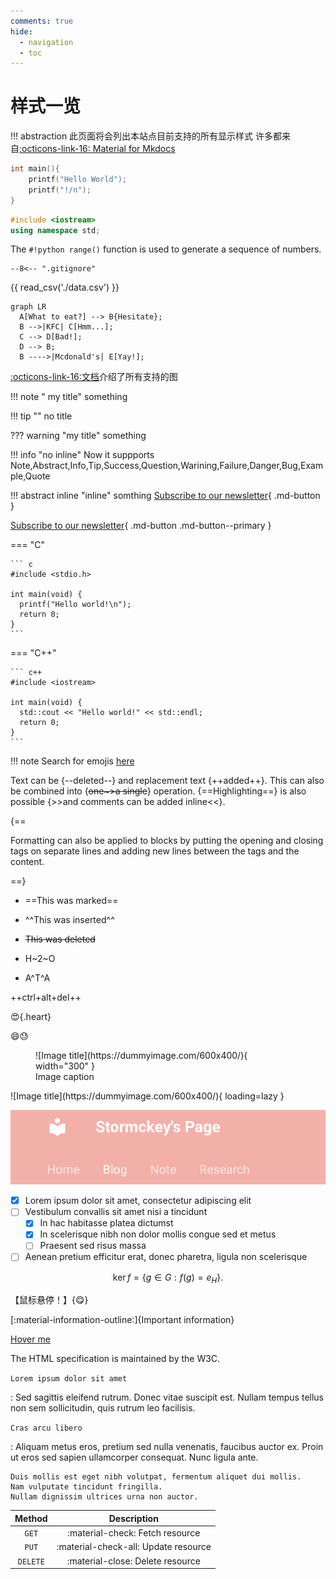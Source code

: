 ```yaml
---
comments: true
hide:
  - navigation
  - toc
---
```

# 样式一览
!!! abstraction
    此页面将会列出本站点目前支持的所有显示样式
    许多都来自[:octicons-link-16: Material for Mkdocs](https://squidfunk.github.io/mkdocs-material/)

```C hl_lines="2 2"
int main(){
    printf("Hello World");
    printf("!/n");
}
```

```C++
#include <iostream>
using namespace std;
```

The `#!python range()` function is used to generate a sequence of numbers.

``` title="inlcude a file: .gitignore"
--8<-- ".gitignore"
```

{{ read_csv('./data.csv') }}


``` mermaid
graph LR
  A[What to eat?] --> B{Hesitate};
  B -->|KFC| C[Hmm...];
  C --> D[Bad!];
  D --> B;
  B ---->|Mcdonald's| E[Yay!];
```

[:octicons-link-16:文档](https://mermaid.js.org/)介绍了所有支持的图

!!! note " my title"
    something

!!! tip ""
    no title

??? warning "my title"
    something

!!! info  "no inline"
    Now it suppports Note,Abstract,Info,Tip,Success,Question,Warining,Failure,Danger,Bug,Example,Quote

!!! abstract inline  "inline"
    somthing
[Subscribe to our newsletter](#){ .md-button }

[Subscribe to our newsletter](#){ .md-button .md-button--primary }

=== "C"

    ``` c
    #include <stdio.h>

    int main(void) {
      printf("Hello world!\n");
      return 0;
    }
    ```

=== "C++"

    ``` c++
    #include <iostream>

    int main(void) {
      std::cout << "Hello world!" << std::endl;
      return 0;
    }
    ```

!!! note
    Search for emojis [here](https://squidfunk.github.io/mkdocs-material/reference/icons-emojis/)

Text can be {--deleted--} and replacement text {++added++}. This can also be
combined into {~~one~>a single~~} operation. {==Highlighting==} is also
possible {>>and comments can be added inline<<}.

{==

Formatting can also be applied to blocks by putting the opening and closing
tags on separate lines and adding new lines between the tags and the content.

==}

- ==This was marked==
- ^^This was inserted^^
- ~~This was deleted~~

- H~2~O
- A^T^A

++ctrl+alt+del++

:heart_eyes:{.heart}

:smile::sweat:

<figure markdown>
  ![Image title](https://dummyimage.com/600x400/){ width="300" }
  <figcaption>Image caption</figcaption>
</figure>
![Image title](https://dummyimage.com/600x400/){ loading=lazy }

![](images/Format/2023-07-01-22-00-36.png#pic)

- [x] Lorem ipsum dolor sit amet, consectetur adipiscing elit
- [ ] Vestibulum convallis sit amet nisi a tincidunt
    * [x] In hac habitasse platea dictumst
    * [x] In scelerisque nibh non dolor mollis congue sed et metus
    * [ ] Praesent sed risus massa
- [ ] Aenean pretium efficitur erat, donec pharetra, ligula non scelerisque

$$
\operatorname{ker} f=\{g\in G:f(g)=e_{H}\}{\mbox{.}}
$$

【鼠标悬停！】{😋}

[:material-information-outline:]{Important information}

[Hover me](https://example.com "I'm a tooltip!")

The HTML specification is maintained by the W3C.

`Lorem ipsum dolor sit amet`

:   Sed sagittis eleifend rutrum. Donec vitae suscipit est. Nullam tempus
    tellus non sem sollicitudin, quis rutrum leo facilisis.

`Cras arcu libero`

:   Aliquam metus eros, pretium sed nulla venenatis, faucibus auctor ex. Proin
    ut eros sed sapien ullamcorper consequat. Nunc ligula ante.

    Duis mollis est eget nibh volutpat, fermentum aliquet dui mollis.
    Nam vulputate tincidunt fringilla.
    Nullam dignissim ultrices urna non auctor.

| Method      | Description                          |
| :---------: | :----------------------------------: |
| `GET`       | :material-check:     Fetch resource  |
| `PUT`       | :material-check-all: Update resource |
| `DELETE`    | :material-close:     Delete resource |




